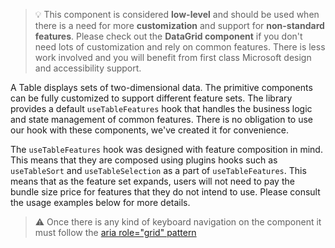 > 💡 This component is considered **low-level** and should be used when there is a need for more **customization** and
> support for **non-standard features**. Please check out the **DataGrid component**
> if you don't need lots of customization and rely on common features. There is less work involved and you will benefit
> from first class Microsoft design and accessibility support.

A Table displays sets of two-dimensional data. The primitive components can be fully customized to support different
feature sets. The library provides a default `useTableFeatures` hook that handles the business logic and state management of common
features. There is no obligation to use our hook with these components, we've created it for convenience.

The `useTableFeatures` hook was designed with feature composition in mind. This means that they are composed using
plugins hooks such as `useTableSort` and `useTableSelection` as a part of `useTableFeatures`. This means
that as the feature set expands, users will not need to pay the bundle size price for features that they do not intend
to use. Please consult the usage examples below for more details.

> ⚠️ Once there is any kind of keyboard navigation on the component it must follow the
> [aria role="grid" pattern](https://www.w3.org/WAI/ARIA/apg/example-index/grid/dataGrids)
